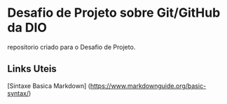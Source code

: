 # Desafio de  Projeto sobre Git/GitHub da DIO
repositorio criado para o Desafio de Projeto.

## Links Uteis
[Sintaxe Basica Markdown] (https://www.markdownguide.org/basic-syntax/)
